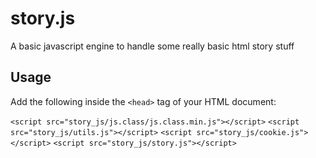 # story.js
A basic javascript engine to handle some really basic html story stuff

## Usage
Add the following inside the `<head>` tag of your HTML document:

`<script src="story_js/js.class/js.class.min.js"></script>`
`<script src="story_js/utils.js"></script>`
`<script src="story_js/cookie.js"></script>`
`<script src="story_js/story.js"></script>`